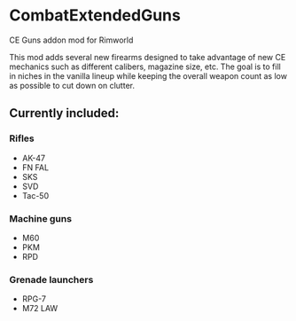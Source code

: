 # CombatExtendedGuns
CE Guns addon mod for Rimworld

This mod adds several new firearms designed to take advantage of new CE mechanics such as different calibers, magazine size, etc. The goal is to fill in niches in the vanilla lineup while keeping the overall weapon count as low as possible to cut down on clutter.

## Currently included:
### Rifles
- AK-47
- FN FAL
- SKS
- SVD
- Tac-50
### Machine guns
- M60
- PKM
- RPD
### Grenade launchers
- RPG-7
- M72 LAW
